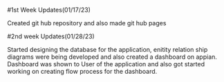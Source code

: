 #1st Week Updates(01/17/23)

Created git hub repository and also made git hub pages

#2nd week Updates(01/28/23)

Started designing the database for the application, enitity relation ship diagrams were being developed and also created a dashboard on appian.
Dashboard was shown to User of the application and also got started working on creating flow process for the dashboard.
